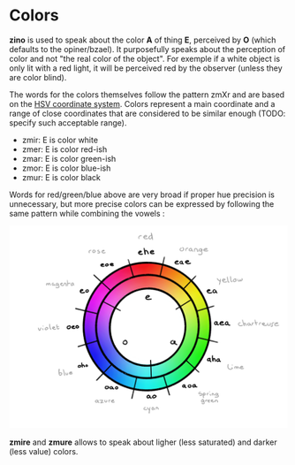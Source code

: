 # Colors

__zino__ is used to speak about the color __A__ of thing __E__, perceived by __O__ (which defaults
to the opiner/bzael). It purposefully speaks about the perception of color and not "the real color
of the object". For exemple if a white object is only lit with a red light, it will be perceived red
by the observer (unless they are color blind).

The words for the colors themselves follow the pattern zmXr and are based on the [HSV coordinate
system]. Colors represent a main coordinate and a range of close coordinates that are considered to
be similar enough (TODO: specify such acceptable range).

[HSV coordinate system]: https://en.wikipedia.org/wiki/HSL_and_HSV

- zmir: E is color white
- zmer: E is color red-ish
- zmar: E is color green-ish
- zmor: E is color blue-ish
- zmur: E is color black

Words for red/green/blue above are very broad if proper hue precision is unnecessary, but more
precise colors can be expressed by following the same pattern while combining the vowels :

![Color wheel](color_wheel.png)

__zmire__ and __zmure__ allows to speak about ligher (less saturated) and darker (less value)
colors.
